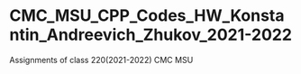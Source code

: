# CMC_MSU_CPP_Codes_HW_Konstantin_Andreevich_Zhukov_2021-2022
Assignments of class 220(2021-2022) CMC MSU
